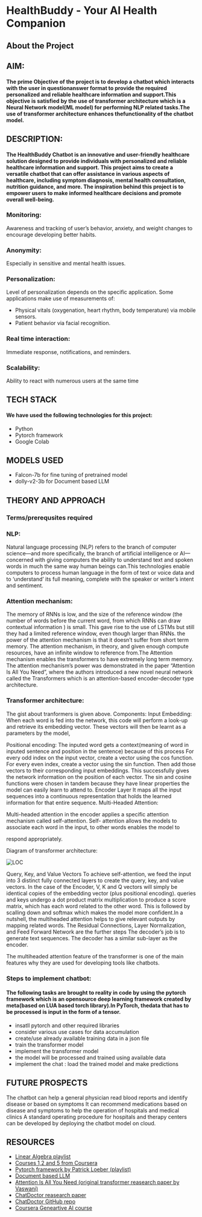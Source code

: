 # HealthBuddy - Your AI Health Companion
## About the Project
## AIM:
#### The prime Objective of the project is to develop a chatbot which interacts with the user in questionanswer format to provide the required personalized and reliable healthcare information and support.This objective is satisfied by the use of transformer architecture which is a Neural Network model(ML model) for performing NLP related tasks.The use of transformer architecture enhances thefunctionality of the chatbot model.
## DESCRIPTION:
#### The HealthBuddy Chatbot is an innovative and user-friendly healthcare solution designed to provide individuals with personalized and reliable healthcare information and support. This project aims to create a versatile chatbot that can offer assistance in various aspects of healthcare, including symptom diagnosis, mental health consultation, nutrition guidance, and more. The inspiration behind this project is to empower users to make informed healthcare decisions and promote overall well-being.
### Monitoring: 
Awareness and tracking of user’s behavior, anxiety, and weight changes to encourage developing better habits.
### Anonymity: 
Especially in sensitive and mental health issues.
### Personalization: 
Level of personalization depends on the specific application. Some applications make use of measurements of:
- Physical vitals (oxygenation, heart rhythm, body temperature) via mobile sensors.
- Patient behavior via facial recognition.
### Real time interaction: 
Immediate response, notifications, and reminders.
### Scalability: 
Ability to react with numerous users at the same time
## TECH STACK
#### We have used the following technologies for this project:
- Python
- Pytorch framework
- Google Colab

## MODELS USED
- Falcon-7b for fine tuning of pretrained model
- dolly-v2-3b for Document based LLM

## THEORY AND APPROACH
### Terms/prerequsites required 
### NLP:
Natural language processing (NLP) refers to the branch of computer science—and more specifically,
the branch of artificial intelligence or AI—concerned with giving computers the ability to understand
text and spoken words in much the same way human beings can.This technologies enable computers
to process human language in the form of text or voice data and to ‘understand’ its full meaning,
complete with the speaker or writer’s intent and sentiment.
### Attention mechanism:
The memory of RNNs is low, and the size of the reference window (the number of words before the
current word, from which RNNs can draw contextual information ) is small. This gave rise to the use of
LSTMs but still they had a limited reference window, even though larger than RNNs. the power of the
attention mechanism is that it doesn’t suffer from short term memory. The attention mechanism, in
theory, and given enough compute resources, have an infinite window to reference from.The Attention
mechanism enables the transformers to have extremely long term memory.
The attention mechanism’s power was demonstrated in the paper “Attention Is All You Need”, where
the authors introduced a new novel neural network called the Transformers which is an attention-based
encoder-decoder type architecture.
### Transformer architecture:
The gist about tranformers is given above.
Components:
Input Embedding:
When each word is fed into the network, this code will perform a look-up and retrieve its embedding
vector. These vectors will then be learnt as a parameters by the model,

Positional encoding:
The inputed word gets a context(meaning of word in inputed sentence and position in the sentence)
because of this process
For every odd index on the input vector, create a vector using the cos function. For every even index,
create a vector using the sin function. Then add those vectors to their corresponding input embeddings.
This successfully gives the network information on the position of each vector. The sin and cosine
functions were chosen in tandem because they have linear properties the model can easily learn to
attend to.
Encoder Layer
It maps all the input sequences into a continuous representation that holds the learned information for
that entire sequence.
Multi-Headed Attention:

Multi-headed attention in the encoder applies a specific attention mechanism called self-attention. Self-
attention allows the models to associate each word in the input, to other words enables the model to

respond appropriately.

Diagram of transformer architecture:

![LOC](https://madewithml.com/static/images/foundations/transformers/architecture.png)

Query, Key, and Value Vectors
To achieve self-attention, we feed the input into 3 distinct fully connected layers to
create the query, key, and value vectors. In the case of the Encoder, V, K and Q vectors will simply be
identical copies of the embedding vector (plus positional encoding). queries and keys undergo a dot
product matrix multiplication to produce a score matrix, which has each word related to the other word.
This is followed by scalling down and softmax which makes the model more confident.In a nutshell,
the multiheaded attention helps to give relevant outputs by mapping related words.
The Residual Connections, Layer Normalization, and Feed Forward Network are the further steps
The decoder’s job is to generate text sequences. The decoder has a similar sub-layer as the encoder.

The multiheaded attention feature of the transformer is one of the main features why they are used for
developing tools like chatbots.
### Steps to implement chatbot:
#### The following tasks are brought to reality in code by using the pytorch framework which is an opensource deep learning framework created by meta(based on LUA based torch library).In PyTorch, thedata that has to be processed is input in the form of a tensor.
- insatll pytorch and other required libraries
- consider various use cases for data accumulation
- create/use already available training data in a json file
- train the transformer model
- implement the transformer model
- the model will be processed and trained using available data
- implement the chat : load the trained model and make predictions
## FUTURE PROSPECTS
The chatbot can help a general physician read blood reports and identify disease or based on
symptoms
It can recommend medications based on disease and symptoms to help the operation of hospitals and
medical clinics
A standard operating procedure for hospitals and therapy centers can be developed by deploying the
chatbot model on cloud.

## RESOURCES
- [Linear Algebra playlist](https://www.youtube.com/watch?v=fNk_zzaMoSs)
- [Courses 1,2 and 5 from Coursera](https://www.coursera.org/specializations/deep-learning?utm_medium=sem&utm_source=gg&utm_campaign=B2C_INDIA_deep-learning_deeplearning-ai_FTCOF_specializations_arte-agency&campaignid=20400873830&adgroupid=150410452254&device=c&keyword=coursera%20deep%20learning&matchtype=b&network=g&devicemodel=&adposition=&creativeid=666993398104&hide_mobile_promo&gclid=CjwKCAjw15eqBhBZEiwAbDomEukwcMqt8-EzcLZj3XT4hjju_dcT32n1RwBJVKQMYGit3mp4G5HKLRoCK3gQAvD_BwE)
- [Pytorch framework by Patrick Loeber (playlist)](https://www.youtube.com/watch?v=EMXfZB8FVUA)
- [Document based LLM](https://medium.com/@Siddharth.jh/conversational-chat-bot-using-open-source-llm-model-dolly-2-0-with-added-memory-acfacc13a69e)
- [Attention Is All You Need (original transformer reasearch paper by Vaswani)](https://arxiv.org/pdf/1706.03762.pdf)
- [ChatDoctor reasearch paper](https://arxiv.org/ftp/arxiv/papers/2303/2303.14070.pdf)
- [ChatDoctor GitHub repo](https://github.com/Kent0n-Li/ChatDoctor)
- [Coursera Geneartive AI course](https://www.coursera.org/learn/generative-ai-with-llms)
